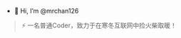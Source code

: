 - 👋 Hi, I’m @mrchan126 
> ⚡ 一名普通Coder，致力于在寒冬互联网中捡火柴取暖！


<!---
mrchan126/mrchan126 is a ✨ special ✨ repository because its `README.md` (this file) appears on your GitHub profile.
You can click the Preview link to take a look at your changes.
- 💞️ I’m looking to collaborate on ...
- 📫 How to reach me ...
- 😄 Pronouns: ...
- ⚡ Fun fact: ...
--->

